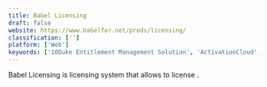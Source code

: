 ```yaml
---
title: Babel Licensing
draft: false 
website: https://www.babelfor.net/prods/licensing/
classification: ['']
platform: ['Web']
keywords: ['10Duke Entitlement Management Solution', 'ActivationCloud', 'AntiDuplicate', 'Datadvantage', 'FOSSA', 'FOSSology', 'Licensee', 'LimeBike Scooters', 'Maian Cube', 'Nalpeiron', 'Okta', 'PELock', 'SafeNet Identity and Data Protection', 'VMProtect', 'WhiteSource']
---
```

Babel Licensing is licensing system that allows to license .